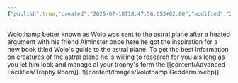 ```yaml
---
{"publish":true,"created":"2025-07-18T18:47:56.653+02:00","modified":"2025-07-18T17:56:12.944+02:00","cssclasses":""}
---
```


Wolothamp better known as Wolo was sent to the astral plane after a heated argument with his friend Alminster once here he got the inspiration for a new book titled Wolo's guide to the astral plane. To get the best information on creatures of the astral plane he is willing to research for you als long as you let him look and manage al your trophy's form the [[content/Advanced Facilities/Trophy Room]].
![[content/Images/Volothamp Geddarm.webp]]